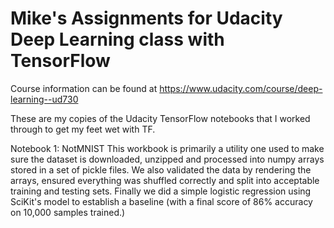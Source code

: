 Mike's Assignments for Udacity Deep Learning class with TensorFlow
===========================================================

Course information can be found at https://www.udacity.com/course/deep-learning--ud730

These are my copies of the Udacity TensorFlow notebooks that I worked through to get my feet wet with TF. 

Notebook 1: NotMNIST
    This workbook is primarily a utility one used to make sure the dataset is downloaded, unzipped and processed into numpy arrays stored in a set of pickle files. We also validated the data by rendering the arrays, ensured everything was shuffled correctly and split into acceptable training and testing sets. Finally we did a simple logistic regression using SciKit's model to establish a baseline (with a final score of 86% accuracy on 10,000 samples trained.)